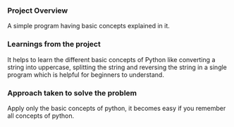 ### Project Overview

 A simple program having basic concepts explained in it.


### Learnings from the project

 It helps to learn the different basic concepts of  Python like converting a string into uppercase, splitting the string and reversing the string in a single program which is helpful for beginners to understand. 


### Approach taken to solve the problem

 Apply only the basic concepts of python, it becomes easy if you remember all concepts of python.


